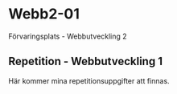 # Webb2-01
Förvaringsplats - Webbutveckling 2
## Repetition - Webbutveckling 1
Här kommer mina repetitionsuppgifter att finnas.
